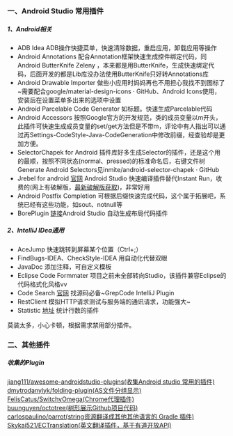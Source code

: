 ### 一、Android Studio 常用插件

##### 1、Android相关
* ADB Idea ADB操作快捷菜单，快速清除数据，重启应用，卸载应用等操作
* Android Annotations 配合Annotation框架快速生成控件绑定代码，同Android ButterKnife Zeleny ，本来都是用ButterKnife，生成快速绑定代码，后面开发的都是Lib库没办法使用ButterKnife只好转Annotations库
* Android Drawable Importer 做些小应用时妈妈再也不用担心我找不到图标了~需要配合google/material-design-icons · GitHub、Android Icons使用，安装后在设置菜单多出来的选项中设置
* Android Parcelable Code Generator 如标题。快速生成Parcelable代码
* Android Accessors 按照Google官方的开发规范，类的成员变量以m开头，此插件可快速生成成员变量的set/get方法但是不带m，评论中有人指出可以通过再Settings-CodeStyle-Java-CodeGeneration中修改前缀，经查验却是更加方便。
* SelectorChapek for Android 插件库好多生成Selector的插件，还是这个用的最顺，按照不同状态(normal、pressed)的标准命名后，右键文件树Generate Android Selectors见inmite/android-selector-chapek · GitHub
* Jrebel for android [官网](https://zeroturnaround.com/software/jrebel-for-android/) Android Studio 快速编译插件替代Instant Run，收费的(网上有破解版，[最新破解版获取](http://blog.lanyus.com/archives/179.html))，非常好用
* Android Postfix Completion 可根据后缀快速完成代码，这个属于拓展吧，系统已经有这些功能，如sout、notnull等
* BorePlugin [链接](https://github.com/boredream/BorePlugin)Android Studio 自动生成布局代码插件




##### 2、IntelliJ IDea通用
* AceJump 快速跳转到屏幕某个位置（Ctrl+;）<br>
* FindBugs-IDEA、CheckStyle-IDEA 用自动化代替双眼<br>
* JavaDoc 添加注释，可自定义模板<br>
* Eclipse Code Formmater 项目之前未全部转向Studio，该插件兼容Eclipse的代码格式化风格vv<br>
* Code Search [官网](http://GrepCode.com) 找源码必备~GrepCode IntelliJ Plugin<br>
* RestClient 模拟HTTP请求测试与服务端的通讯请求，功能强大~<br>
* Statistic [地址](http://plugins.jetbrains.com/plugin/?idea&id=4509)  统计行数的插件<br>


莫装太多，小心卡顿，根据需求禁用部分插件。



### 二、其他插件
##### 收集的Plugin
<DL><P>
<DT><A HREF="https://github.com/jiang111/awesome-androidstudio-plugins" ADD_DATE="97904862771">jiang111/awesome-androidstudio-plugins(收集Android studio 常用的插件)</A>
<DT><A HREF="https://github.com/dmytrodanylyk/folding-plugin" ADD_DATE="97904862771">dmytrodanylyk/folding-plugin(AS文件分组显示)</A>
<DT><A HREF="https://github.com/FelisCatus/SwitchyOmega" ADD_DATE="97904862771">FelisCatus/SwitchyOmega(Chrome代理插件)</A>
<DT><A HREF="https://github.com/buunguyen/octotree" ADD_DATE="97904862771">buunguyen/octotree(树形展示Github项目代码)</A>
<DT><A HREF="https://github.com/carlospaulino/parrot" ADD_DATE="97904862771">carlospaulino/parrot(string资源翻译成其他其他语言的 Gradle 插件)</A>
<DT><A HREF="https://github.com/Skykai521/ECTranslation" ADD_DATE="97904862771">Skykai521/ECTranslation(英文翻译插件，基于有道开放API)</A>
</DL><P>
